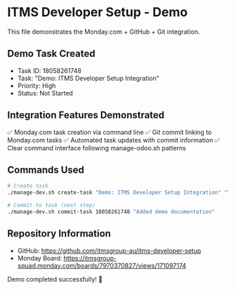 # ITMS Developer Setup - Demo

This file demonstrates the Monday.com + GitHub + Git integration.

## Demo Task Created
- Task ID: 18058261748
- Task: "Demo: ITMS Developer Setup Integration"
- Priority: High
- Status: Not Started

## Integration Features Demonstrated
✅ Monday.com task creation via command line
✅ Git commit linking to Monday.com tasks
✅ Automated task updates with commit information
✅ Clear command interface following manage-odoo.sh patterns

## Commands Used
```bash
# Create task
./manage-dev.sh create-task "Demo: ITMS Developer Setup Integration" "Test task..." high

# Commit to task (next step)
./manage-dev.sh commit-task 18058261748 "Added demo documentation"
```

## Repository Information
- GitHub: https://github.com/itmsgroup-au/itms-developer-setup
- Monday Board: https://itmsgroup-squad.monday.com/boards/7970370827/views/171097174

Demo completed successfully! 🎉
